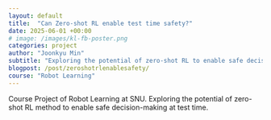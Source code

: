 ```yaml
---
layout: default
title:  "Can Zero-shot RL enable test time safety?"
date: 2025-06-01 +00:00
# image: /images/kl-fb-poster.png
categories: project
author: "Joonkyu Min"
subtitle: "Exploring the potential of zero-shot RL to enable safe decision-making at deployment"
blogpost: /post/zeroshotrlenablesafety/
course: "Robot Learning"
---
```


Course Project of Robot Learning at SNU.
Exploring the potential of zero-shot RL method to enable safe decision-making at test time.